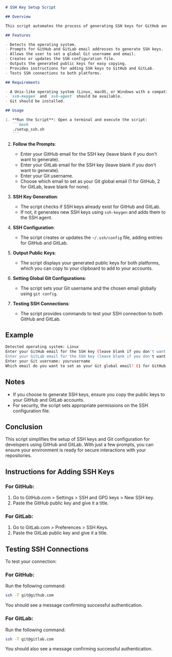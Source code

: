 ````markdown
# SSH Key Setup Script

## Overview

This script automates the process of generating SSH keys for GitHub and GitLab, configuring your SSH settings, and setting your Git global username and email. It provides a user-friendly way to get started with Git by ensuring you have the proper SSH setup for secure communication with these platforms.

## Features

- Detects the operating system.
- Prompts for GitHub and GitLab email addresses to generate SSH keys.
- Allows the user to set a global Git username and email.
- Creates or updates the SSH configuration file.
- Outputs the generated public keys for easy copying.
- Provides instructions for adding SSH keys to GitHub and GitLab.
- Tests SSH connections to both platforms.

## Requirements

- A Unix-like operating system (Linux, macOS, or Windows with a compatible shell).
- `ssh-keygen` and `ssh-agent` should be available.
- Git should be installed.

## Usage

1. **Run the Script**: Open a terminal and execute the script:
   ```bash
   ./setup_ssh.sh
   ```
````

2. **Follow the Prompts**:

   - Enter your GitHub email for the SSH key (leave blank if you don't want to generate).
   - Enter your GitLab email for the SSH key (leave blank if you don't want to generate).
   - Enter your Git username.
   - Choose which email to set as your Git global email (1 for GitHub, 2 for GitLab, leave blank for none).

3. **SSH Key Generation**:

   - The script checks if SSH keys already exist for GitHub and GitLab.
   - If not, it generates new SSH keys using `ssh-keygen` and adds them to the SSH agent.

4. **SSH Configuration**:

   - The script creates or updates the `~/.ssh/config` file, adding entries for GitHub and GitLab.

5. **Output Public Keys**:

   - The script displays your generated public keys for both platforms, which you can copy to your clipboard to add to your accounts.

6. **Setting Global Git Configurations**:

   - The script sets your Git username and the chosen email globally using `git config`.

7. **Testing SSH Connections**:
   - The script provides commands to test your SSH connection to both GitHub and GitLab.

## Example

```bash
Detected operating system: Linux
Enter your GitHub email for the SSH key (leave blank if you don't want to generate): user@example.com
Enter your GitLab email for the SSH key (leave blank if you don't want to generate): user@example.org
Enter your Git username: yourusername
Which email do you want to set as your Git global email? (1 for GitHub, 2 for GitLab, leave blank for none): 1
```

## Notes

- If you choose to generate SSH keys, ensure you copy the public keys to your GitHub and GitLab accounts.
- For security, the script sets appropriate permissions on the SSH configuration file.

## Conclusion

This script simplifies the setup of SSH keys and Git configuration for developers using GitHub and GitLab. With just a few prompts, you can ensure your environment is ready for secure interactions with your repositories.

## Instructions for Adding SSH Keys

### For GitHub:

1. Go to GitHub.com > Settings > SSH and GPG keys > New SSH key.
2. Paste the GitHub public key and give it a title.

### For GitLab:

1. Go to GitLab.com > Preferences > SSH Keys.
2. Paste the GitLab public key and give it a title.

## Testing SSH Connections

To test your connection:

### For GitHub:

Run the following command:

```bash
ssh -T git@github.com
```

You should see a message confirming successful authentication.

### For GitLab:

Run the following command:

```bash
ssh -T git@gitlab.com
```

You should also see a message confirming successful authentication.

```

```
